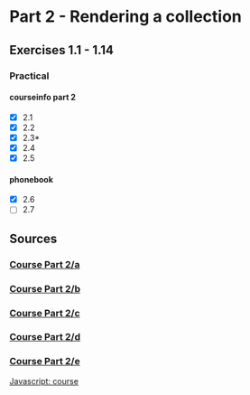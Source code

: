 # Part 2 - Rendering a collection

## Exercises 1.1 - 1.14

### Practical
#### courseinfo part 2
- [x] 2.1
- [x] 2.2
- [x] 2.3*
- [x] 2.4
- [x] 2.5
#### phonebook
- [x] 2.6
- [ ] 2.7

## Sources
### [Course Part 2/a](https://fullstackopen.com/en/part1/introduction_to_react)
### [Course Part 2/b]()
### [Course Part 2/c]()
### [Course Part 2/d]()
### [Course Part 2/e]()

[Javascript: course]()

